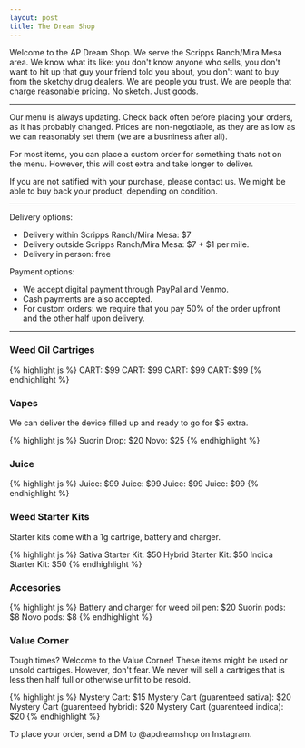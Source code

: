 ```yaml
---
layout: post
title: The Dream Shop
---
```


Welcome to the AP Dream Shop. We serve the Scripps Ranch/Mira Mesa area. We know what its like: you don't know anyone who sells, you don't want to hit up that guy your friend told you about, you don't want to buy from the sketchy drug dealers. We are people you trust. We are people that charge reasonable pricing. No sketch. Just goods.

-----

Our menu is always updating. Check back often before placing your orders, as it has probably changed. Prices are non-negotiable, as they are as low as we can reasonably set them (we are a busniness after all). 

For most items, you can place a custom order for something thats not on the menu. However, this will cost extra and take longer to deliver.

If you are not satified with your purchase, please contact us. We might be able to buy back your product, depending on condition.

-----


Delivery options:

* Delivery within Scripps Ranch/Mira Mesa: $7
* Delivery outside Scripps Ranch/Mira Mesa: $7 + $1 per mile.
* Delivery in person: free

Payment options:

* We accept digital payment through PayPal and Venmo.
* Cash payments are also accepted.
* For custom orders: we require that you pay 50% of the order upfront and the other half upon delivery. 


-----


### Weed Oil Cartriges

{% highlight js %}
CART: $99
CART: $99
CART: $99
CART: $99
{% endhighlight %}

### Vapes

We can deliver the device filled up and ready to go for $5 extra.

{% highlight js %}
Suorin Drop: $20
Novo: $25
{% endhighlight %}

### Juice

{% highlight js %}
Juice: $99
Juice: $99
Juice: $99
Juice: $99
{% endhighlight %}

### Weed Starter Kits

Starter kits come with a 1g cartrige, battery and charger. 

{% highlight js %}
Sativa Starter Kit: $50
Hybrid Starter Kit: $50
Indica Starter Kit: $50
{% endhighlight %}

### Accesories

{% highlight js %}
Battery and charger for weed oil pen: $20
Suorin pods: $8
Novo pods: $8
{% endhighlight %}

### Value Corner

Tough times? Welcome to the Value Corner! These items might be used or unsold cartriges. However, don't fear. We never will sell a cartriges that is less then half full or otherwise unfit to be resold. 

{% highlight js %}
Mystery Cart: $15
Mystery Cart (guarenteed sativa): $20
Mystery Cart (guarenteed hybrid): $20
Mystery Cart (guarenteed indica): $20
{% endhighlight %}

To place your order, send a DM to @apdreamshop on Instagram.
